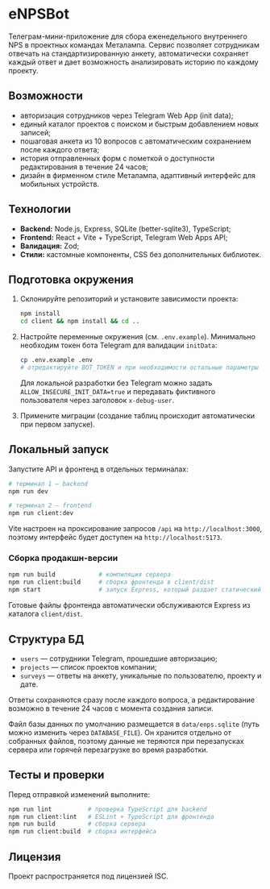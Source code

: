 # eNPSBot

Телеграм-мини-приложение для сбора еженедельного внутреннего NPS в проектных командах Металампа. Сервис позволяет сотрудникам отвечать на стандартизированную анкету, автоматически сохраняет каждый ответ и дает возможность анализировать историю по каждому проекту.

## Возможности

- авторизация сотрудников через Telegram Web App (init data);
- единый каталог проектов с поиском и быстрым добавлением новых записей;
- пошаговая анкета из 10 вопросов c автоматическим сохранением после каждого ответа;
- история отправленных форм с пометкой о доступности редактирования в течение 24 часов;
- дизайн в фирменном стиле Металампа, адаптивный интерфейс для мобильных устройств.

## Технологии

- **Backend:** Node.js, Express, SQLite (better-sqlite3), TypeScript;
- **Frontend:** React + Vite + TypeScript, Telegram Web Apps API;
- **Валидация:** Zod;
- **Стили:** кастомные компоненты, CSS без дополнительных библиотек.

## Подготовка окружения

1. Склонируйте репозиторий и установите зависимости проекта:

   ```bash
   npm install
   cd client && npm install && cd ..
   ```

2. Настройте переменные окружения (см. `.env.example`). Минимально необходим токен бота Telegram для валидации `initData`:

   ```bash
   cp .env.example .env
   # отредактируйте BOT_TOKEN и при необходимости остальные параметры
   ```

   Для локальной разработки без Telegram можно задать `ALLOW_INSECURE_INIT_DATA=true` и передавать фиктивного пользователя через заголовок `x-debug-user`.

3. Примените миграции (создание таблиц происходит автоматически при первом запуске).

## Локальный запуск

Запустите API и фронтенд в отдельных терминалах:

```bash
# терминал 1 — backend
npm run dev

# терминал 2 — frontend
npm run client:dev
```

Vite настроен на проксирование запросов `/api` на `http://localhost:3000`, поэтому интерфейс будет доступен на `http://localhost:5173`.

### Сборка продакшн-версии

```bash
npm run build            # компиляция сервера
npm run client:build     # сборка фронтенда в client/dist
npm start                # запуск Express, который раздает статический бандл
```

Готовые файлы фронтенда автоматически обслуживаются Express из каталога `client/dist`.

## Структура БД

- `users` — сотрудники Telegram, прошедшие авторизацию;
- `projects` — список проектов компании;
- `surveys` — ответы на анкету, уникальные по пользователю, проекту и дате.

Ответы сохраняются сразу после каждого вопроса, а редактирование возможно в течение 24 часов с момента создания записи.

Файл базы данных по умолчанию размещается в `data/enps.sqlite` (путь можно изменить через `DATABASE_FILE`). Он хранится отдельно от собранных файлов, поэтому данные не теряются при перезапусках сервера или горячей перезагрузке во время разработки.

## Тесты и проверки

Перед отправкой изменений выполните:

```bash
npm run lint          # проверка TypeScript для backend
npm run client:lint   # ESLint + TypeScript для фронтенда
npm run build         # сборка сервера
npm run client:build  # сборка интерфейса
```

## Лицензия

Проект распространяется под лицензией ISC.
